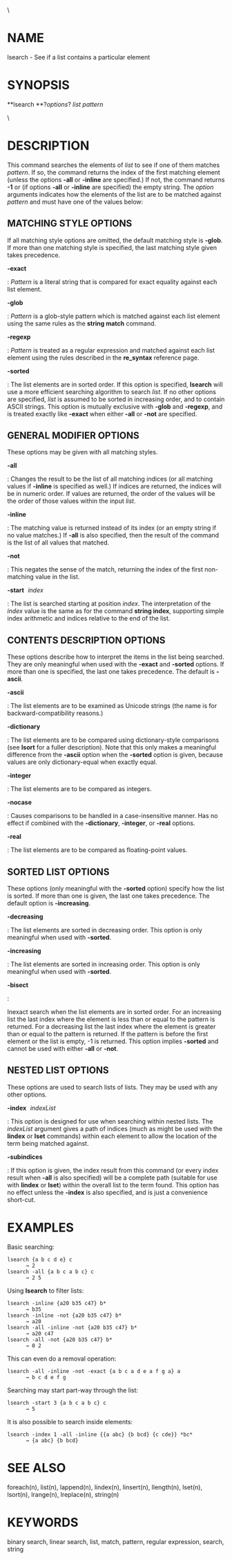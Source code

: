 \

# NAME

lsearch - See if a list contains a particular element

# SYNOPSIS

**lsearch **?*options*? *list pattern*

\

# DESCRIPTION

This command searches the elements of *list* to see if one of them
matches *pattern*. If so, the command returns the index of the first
matching element (unless the options **-all** or **-inline** are
specified.) If not, the command returns **-1** or (if options **-all**
or **-inline** are specified) the empty string. The *option* arguments
indicates how the elements of the list are to be matched against
*pattern* and must have one of the values below:

## MATCHING STYLE OPTIONS

If all matching style options are omitted, the default matching style is
**-glob**. If more than one matching style is specified, the last
matching style given takes precedence.

**-exact**

:   *Pattern* is a literal string that is compared for exact equality
    against each list element.

**-glob**

:   *Pattern* is a glob-style pattern which is matched against each list
    element using the same rules as the **string match** command.

**-regexp**

:   *Pattern* is treated as a regular expression and matched against
    each list element using the rules described in the **re_syntax**
    reference page.

**-sorted**

:   The list elements are in sorted order. If this option is specified,
    **lsearch** will use a more efficient searching algorithm to search
    *list*. If no other options are specified, *list* is assumed to be
    sorted in increasing order, and to contain ASCII strings. This
    option is mutually exclusive with **-glob** and **-regexp**, and is
    treated exactly like **-exact** when either **-all** or **-not** are
    specified.

## GENERAL MODIFIER OPTIONS

These options may be given with all matching styles.

**-all**

:   Changes the result to be the list of all matching indices (or all
    matching values if **-inline** is specified as well.) If indices are
    returned, the indices will be in numeric order. If values are
    returned, the order of the values will be the order of those values
    within the input *list*.

**-inline**

:   The matching value is returned instead of its index (or an empty
    string if no value matches.) If **-all** is also specified, then the
    result of the command is the list of all values that matched.

**-not**

:   This negates the sense of the match, returning the index of the
    first non-matching value in the list.

**-start** *index*

:   The list is searched starting at position *index*. The
    interpretation of the *index* value is the same as for the command
    **string index**, supporting simple index arithmetic and indices
    relative to the end of the list.

## CONTENTS DESCRIPTION OPTIONS

These options describe how to interpret the items in the list being
searched. They are only meaningful when used with the **-exact** and
**-sorted** options. If more than one is specified, the last one takes
precedence. The default is **-ascii**.

**-ascii**

:   The list elements are to be examined as Unicode strings (the name is
    for backward-compatibility reasons.)

**-dictionary**

:   The list elements are to be compared using dictionary-style
    comparisons (see **lsort** for a fuller description). Note that this
    only makes a meaningful difference from the **-ascii** option when
    the **-sorted** option is given, because values are only
    dictionary-equal when exactly equal.

**-integer**

:   The list elements are to be compared as integers.

**-nocase**

:   Causes comparisons to be handled in a case-insensitive manner. Has
    no effect if combined with the **-dictionary**, **-integer**, or
    **-real** options.

**-real**

:   The list elements are to be compared as floating-point values.

## SORTED LIST OPTIONS

These options (only meaningful with the **-sorted** option) specify how
the list is sorted. If more than one is given, the last one takes
precedence. The default option is **-increasing**.

**-decreasing**

:   The list elements are sorted in decreasing order. This option is
    only meaningful when used with **-sorted**.

**-increasing**

:   The list elements are sorted in increasing order. This option is
    only meaningful when used with **-sorted**.

**-bisect**

:   

Inexact search when the list elements are in sorted order. For an
increasing list the last index where the element is less than or equal
to the pattern is returned. For a decreasing list the last index where
the element is greater than or equal to the pattern is returned. If the
pattern is before the first element or the list is empty, -1 is
returned. This option implies **-sorted** and cannot be used with either
**-all** or **-not**.

## NESTED LIST OPTIONS

These options are used to search lists of lists. They may be used with
any other options.

**-index** *indexList*

:   This option is designed for use when searching within nested lists.
    The *indexList* argument gives a path of indices (much as might be
    used with the **lindex** or **lset** commands) within each element
    to allow the location of the term being matched against.

**-subindices**

:   If this option is given, the index result from this command (or
    every index result when **-all** is also specified) will be a
    complete path (suitable for use with **lindex** or **lset**) within
    the overall list to the term found. This option has no effect unless
    the **-index** is also specified, and is just a convenience
    short-cut.

# EXAMPLES

Basic searching:

    lsearch {a b c d e} c
          → 2
    lsearch -all {a b c a b c} c
          → 2 5

Using **lsearch** to filter lists:

    lsearch -inline {a20 b35 c47} b*
          → b35
    lsearch -inline -not {a20 b35 c47} b*
          → a20
    lsearch -all -inline -not {a20 b35 c47} b*
          → a20 c47
    lsearch -all -not {a20 b35 c47} b*
          → 0 2

This can even do a removal operation:

    lsearch -all -inline -not -exact {a b c a d e a f g a} a
          → b c d e f g

Searching may start part-way through the list:

    lsearch -start 3 {a b c a b c} c
          → 5

It is also possible to search inside elements:

    lsearch -index 1 -all -inline {{a abc} {b bcd} {c cde}} *bc*
          → {a abc} {b bcd}

# SEE ALSO

foreach(n), list(n), lappend(n), lindex(n), linsert(n), llength(n),
lset(n), lsort(n), lrange(n), lreplace(n), string(n)

# KEYWORDS

binary search, linear search, list, match, pattern, regular expression,
search, string
